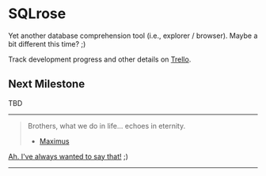 # SQLrose

Yet another database comprehension tool (i.e., explorer / browser). Maybe a bit different this time? ;)

Track development progress and other details on [Trello](https://trello.com/b/B5mbz7L6/sqlrose).

## Next Milestone

TBD

---

> Brothers, what we do in life... echoes in eternity.
>
> * [Maximus](http://www.imdb.com/title/tt0172495/characters/nm0000128?ref_=tt_cl_t1)

[Ah. I've always wanted to say that!](https://getyarn.io/yarn-clip/b1cc7e8e-06fe-493f-a920-85131c927723) ;)

---
